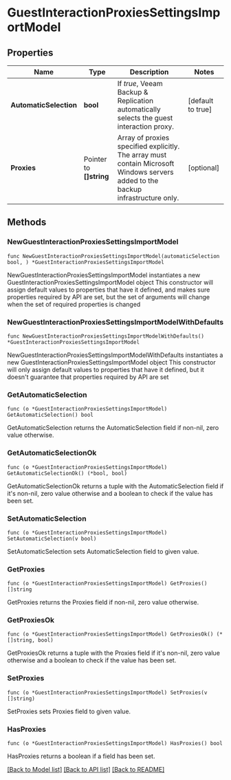 # GuestInteractionProxiesSettingsImportModel

## Properties

Name | Type | Description | Notes
------------ | ------------- | ------------- | -------------
**AutomaticSelection** | **bool** | If *true*, Veeam Backup &amp; Replication automatically selects the guest interaction proxy. | [default to true]
**Proxies** | Pointer to **[]string** | Array of proxies specified explicitly. The array must contain Microsoft Windows servers added to the backup infrastructure only. | [optional] 

## Methods

### NewGuestInteractionProxiesSettingsImportModel

`func NewGuestInteractionProxiesSettingsImportModel(automaticSelection bool, ) *GuestInteractionProxiesSettingsImportModel`

NewGuestInteractionProxiesSettingsImportModel instantiates a new GuestInteractionProxiesSettingsImportModel object
This constructor will assign default values to properties that have it defined,
and makes sure properties required by API are set, but the set of arguments
will change when the set of required properties is changed

### NewGuestInteractionProxiesSettingsImportModelWithDefaults

`func NewGuestInteractionProxiesSettingsImportModelWithDefaults() *GuestInteractionProxiesSettingsImportModel`

NewGuestInteractionProxiesSettingsImportModelWithDefaults instantiates a new GuestInteractionProxiesSettingsImportModel object
This constructor will only assign default values to properties that have it defined,
but it doesn't guarantee that properties required by API are set

### GetAutomaticSelection

`func (o *GuestInteractionProxiesSettingsImportModel) GetAutomaticSelection() bool`

GetAutomaticSelection returns the AutomaticSelection field if non-nil, zero value otherwise.

### GetAutomaticSelectionOk

`func (o *GuestInteractionProxiesSettingsImportModel) GetAutomaticSelectionOk() (*bool, bool)`

GetAutomaticSelectionOk returns a tuple with the AutomaticSelection field if it's non-nil, zero value otherwise
and a boolean to check if the value has been set.

### SetAutomaticSelection

`func (o *GuestInteractionProxiesSettingsImportModel) SetAutomaticSelection(v bool)`

SetAutomaticSelection sets AutomaticSelection field to given value.


### GetProxies

`func (o *GuestInteractionProxiesSettingsImportModel) GetProxies() []string`

GetProxies returns the Proxies field if non-nil, zero value otherwise.

### GetProxiesOk

`func (o *GuestInteractionProxiesSettingsImportModel) GetProxiesOk() (*[]string, bool)`

GetProxiesOk returns a tuple with the Proxies field if it's non-nil, zero value otherwise
and a boolean to check if the value has been set.

### SetProxies

`func (o *GuestInteractionProxiesSettingsImportModel) SetProxies(v []string)`

SetProxies sets Proxies field to given value.

### HasProxies

`func (o *GuestInteractionProxiesSettingsImportModel) HasProxies() bool`

HasProxies returns a boolean if a field has been set.


[[Back to Model list]](../README.md#documentation-for-models) [[Back to API list]](../README.md#documentation-for-api-endpoints) [[Back to README]](../README.md)


